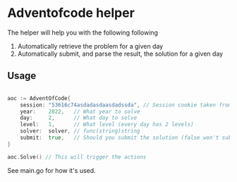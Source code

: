 # Adventofcode helper

The helper will help you with the following following 
1) Automatically retrieve the problem for a given day
2) Automatically submit, and parse the result, the solution for a given day


## Usage

```go

aoc := AdventOfCode{
    session: "53616c74asdadasdaasdadssda", // Session cookie taken from devtools in Chrome
    year:    2022,   // What year to solve
    day:     2,      // What day to solve
    level:   1,      // What level (every day has 2 levels)
    solver:  solver, // func(string)string
    submit:  true,   // Should you submit the solution (false won't submit, only print)
}

aoc.Solve() // This will trigger the actions

```

See main.go for how it's used.
